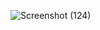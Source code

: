 ![Screenshot (124)](https://github.com/akashD7892/Flipkart_frontened/assets/116936246/933d6304-5974-4c9b-a293-0fcbcdfc68e9)











 
 
